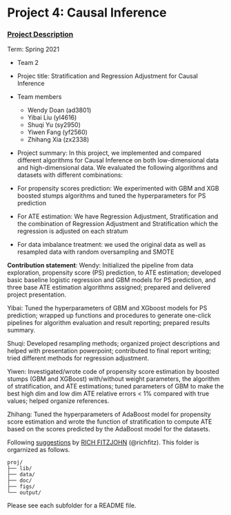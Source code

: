 # Project 4: Causal Inference

### [Project Description](doc/project4_desc.md)

Term: Spring 2021

+ Team 2
+ Projec title: Stratification and Regression Adjustment for Causal Inference
+ Team members
	+ Wendy Doan (ad3801)
	+ Yibai Liu (yl4616)
	+ Shuqi Yu (sy2950)
	+ Yiwen Fang (yf2560)
	+ Zhihang Xia (zx2338)

+ Project summary:  In this project, we implemented and compared different algorithms for Causal Inference on both low-dimensional data and high-dimensional data. We evaluated the following algorithms and datasets with different combinations:
+ For propensity scores prediction: We experimented with GBM and XGB boosted stumps algorithms and tuned the hyperparameters for PS prediction
+ For ATE estimation: We have Regression Adjustment, Stratification and the combination of Regression Adjustment and Stratification which the regression is adjusted on each stratum 
+ For data imbalance treatment: we used the original data as well as resampled data with random oversampling and SMOTE


**Contribution statement**: 
Wendy: Initialized the pipeline from data exploration, propensity score (PS) prediction, to ATE estimation; developed basic baseline logistic regression and GBM models for PS prediction, and three base ATE estimation algorithms assigned; prepared and delivered project presentation. 

Yibai: Tuned the hyperparameters of GBM and XGboost models for PS prediction; wrapped up functions and procedures to generate one-click pipelines for algorithm evaluation and result reporting; prepared results summary. 

Shuqi: Developed resampling methods; organized project descriptions and helped with presentation powerpoint; contributed to final report writing; tried different methods for regression adjustment.

Yiwen: Investigated/wrote code of propensity score estimation by boosted stumps (GBM and XGBoost) with/without weight parameters, the algorithm of stratification, and ATE estimations; tuned parameters of GBM to make the best high dim and low dim ATE relative errors < 1% compared with true values; helped organize references.

Zhihang: Tuned the hyperparameters of AdaBoost model for propensity score estimation and wrote the function of stratification to compute ATE based on the scores predicted by the AdaBoost model for the datasets.


Following [suggestions](http://nicercode.github.io/blog/2013-04-05-projects/) by [RICH FITZJOHN](http://nicercode.github.io/about/#Team) (@richfitz). This folder is orgarnized as follows.

```
proj/
├── lib/
├── data/
├── doc/
├── figs/
└── output/
```

Please see each subfolder for a README file.

